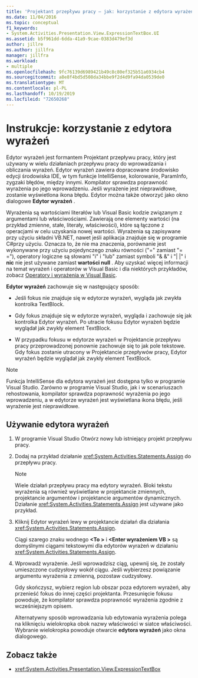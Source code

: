 ```yaml
---
title: 'Projektant przepływu pracy — jak: korzystanie z edytora wyrażeń'
ms.date: 11/04/2016
ms.topic: conceptual
f1_keywords:
- System.Activities.Presentation.View.ExpressionTextBox.UI
ms.assetid: b5f961dd-6dda-41a9-9cae-0383d479ef3d
author: jillre
ms.author: jillfra
manager: jillfra
ms.workload:
- multiple
ms.openlocfilehash: 9fc76139d6989421b49c8c80ef325b51a6934cb4
ms.sourcegitcommit: a8e8f4bd5d508da34bbe9f2d4d9fa94da0539de0
ms.translationtype: MT
ms.contentlocale: pl-PL
ms.lasthandoff: 10/19/2019
ms.locfileid: "72650268"
---
```

# <a name="how-to-use-the-expression-editor"></a>Instrukcje: korzystanie z edytora wyrażeń

Edytor wyrażeń jest formantem Projektant przepływu pracy, który jest używany w wielu działaniach przepływu pracy do wprowadzania i obliczania wyrażeń. Edytor wyrażeń zawiera dopracowane środowisko edycji środowiska IDE, w tym funkcje IntelliSense, kolorowanie, ParamInfo, zygzaki błędów, między innymi. Kompilator sprawdza poprawność wyrażenia po jego wprowadzeniu. Jeśli wyrażenie jest nieprawidłowe, zostanie wyświetlona ikona błędu. Edytor można także otworzyć jako okno dialogowe **Edytor wyrażeń** .

Wyrażenia są wartościami literałów lub Visual Basic kodzie związanym z argumentami lub właściwościami. Zawierają one elementy wartości (na przykład zmienne, stałe, literały, właściwości), które są łączone z operacjami w celu uzyskania nowej wartości. Wyrażenia są zapisywane przy użyciu składni VB.NET, nawet jeśli aplikacja znajduje się w programie C#przy użyciu. Oznacza to, że nie ma znaczenia, porównanie jest wykonywane przy użyciu pojedynczego znaku równości ("=" zamiast "= ="), operatory logiczne są słowami "i" i "lub" zamiast symboli "& &" i "| |" i **nic** nie jest używane zamiast **wartości null** . Aby uzyskać więcej informacji na temat wyrażeń i operatorów w Visual Basic i dla niektórych przykładów, zobacz [Operatory i wyrażenia w Visual Basic](/previous-versions/visualstudio/visual-studio-2010/a1w3te48(v=vs.100)).

**Edytor wyrażeń** zachowuje się w następujący sposób:

- Jeśli fokus nie znajduje się w edytorze wyrażeń, wygląda jak zwykła kontrolka TextBlock.

- Gdy fokus znajduje się w edytorze wyrażeń, wygląda i zachowuje się jak kontrolka Edytor wyrażeń. Po utracie fokusu Edytor wyrażeń będzie wyglądał jak zwykły element TextBlock.

- W przypadku fokusu w edytorze wyrażeń w Projektancie przepływu pracy przeprowadzonej ponownie zachowuje się to jak pole tekstowe. Gdy fokus zostanie utracony w Projektancie przepływów pracy, Edytor wyrażeń będzie wyglądał jak zwykły element TextBlock.

> [!NOTE]
> Funkcja IntelliSense dla edytora wyrażeń jest dostępna tylko w programie Visual Studio. Zarówno w programie Visual Studio, jak i w scenariuszach rehostowania, kompilator sprawdza poprawność wyrażenia po jego wprowadzeniu, a w edytorze wyrażeń jest wyświetlana ikona błędu, jeśli wyrażenie jest nieprawidłowe.

## <a name="use-the-expression-editor"></a>Używanie edytora wyrażeń

1. W programie Visual Studio Otwórz nowy lub istniejący projekt przepływu pracy.

2. Dodaj na przykład działanie <xref:System.Activities.Statements.Assign> do przepływu pracy.

    > [!NOTE]
    > Wiele działań przepływu pracy ma edytory wyrażeń. Bloki tekstu wyrażenia są również wyświetlane w projektancie zmiennych, projektancie argumentów i projektancie argumentów dynamicznych. Działanie <xref:System.Activities.Statements.Assign> jest używane jako przykład.

3. Kliknij Edytor wyrażeń lewy w projektancie działań dla działania <xref:System.Activities.Statements.Assign>.

     Ciągi szarego znaku wodnego **\<To >** i **\<Enter wyrażeniem VB >** są domyślnymi ciągami tekstowymi dla edytorów wyrażeń w działaniu <xref:System.Activities.Statements.Assign>.

4. Wprowadź wyrażenie. Jeśli wprowadzisz ciąg, upewnij się, że zostały umieszczone cudzysłowy wokół ciągu. Jeśli wybierzesz powiązanie argumentu wyrażenia z zmienną, pozostaw cudzysłowy.

     Gdy skończysz, wybierz region lub obszar poza edytorem wyrażeń, aby przenieść fokus do innej części projektanta. Przesunięcie fokusu powoduje, że kompilator sprawdza poprawność wyrażenia zgodnie z wcześniejszym opisem.

     Alternatywny sposób wprowadzania lub edytowania wyrażenia polega na kliknięciu wielokropka obok nazwy właściwości w siatce właściwości. Wybranie wielokropka powoduje otwarcie **edytora wyrażeń** jako okna dialogowego.

## <a name="see-also"></a>Zobacz także

- <xref:System.Activities.Presentation.View.ExpressionTextBox>